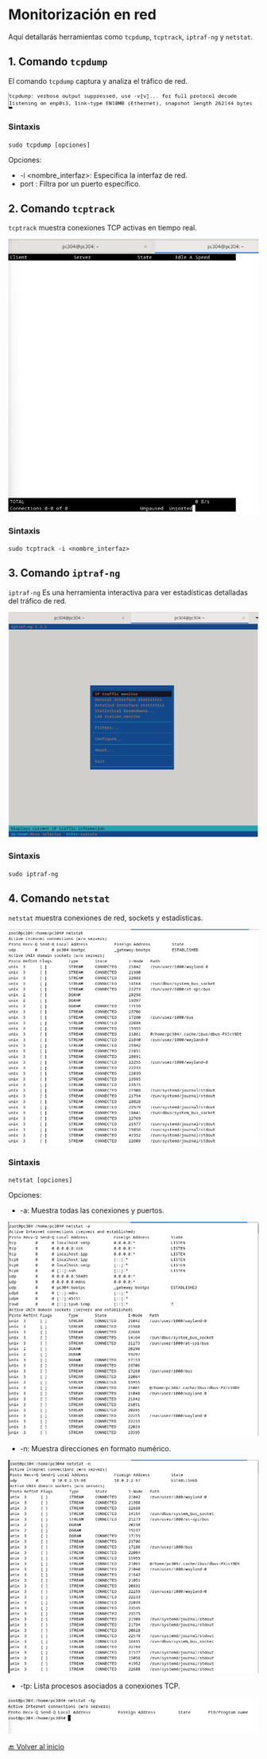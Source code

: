 # Monitorización en red
Aquí detallarás herramientas como `tcpdump`, `tcptrack`, `iptraf-ng` y `netstat`.

## 1. Comando `tcpdump`

El comando `tcpdump` captura y analiza el tráfico de red.

![](https://github.com/HoracioGG/Monitorizacion/blob/main/img/tcp.png)

### Sintaxis

`sudo tcpdump [opciones]`

Opciones:

- -i <nombre_interfaz>: Especifica la interfaz de red.
- port : Filtra por un puerto específico.

## 2. Comando `tcptrack`

`tcptrack` muestra conexiones TCP activas en tiempo real.

![](https://github.com/HoracioGG/Monitorizacion/blob/main/img/tcptrack.png)

### Sintaxis

`sudo tcptrack -i <nombre_interfaz>`


## 3. Comando `iptraf-ng`

`iptraf-ng` Es una herramienta interactiva para ver estadísticas detalladas del tráfico de red.

![](https://github.com/HoracioGG/Monitorizacion/blob/main/img/iptraf.png)

### Sintaxis

`sudo iptraf-ng`

## 4. Comando `netstat`

`netstat` muestra conexiones de red, sockets y estadísticas.

![](https://github.com/HoracioGG/Monitorizacion/blob/main/img/netstat.png)

### Sintaxis

`netstat [opciones]`

Opciones:

- -a: Muestra todas las conexiones y puertos.

![](https://github.com/HoracioGG/Monitorizacion/blob/main/img/netstat-a.png)

- -n: Muestra direcciones en formato numérico.

![](https://github.com/HoracioGG/Monitorizacion/blob/main/img/netstat-n.png)

- -tp: Lista procesos asociados a conexiones TCP.

![](https://github.com/HoracioGG/Monitorizacion/blob/main/img/netstat-tp.png)



[🔙 Volver al inicio](https://github.com/HoracioGG/Monitorizacion/blob/main/README.md)
